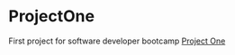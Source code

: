 # ProjectOne
First project for software developer bootcamp
[Project One](https://richhosek.github.io/ProejctOne)
